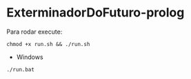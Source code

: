 # ExterminadorDoFuturo-prolog

Para rodar execute:
```
chmod +x run.sh && ./run.sh
```

- Windows
```
./run.bat
```

